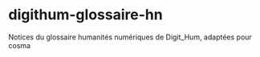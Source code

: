# digithum-glossaire-hn
 Notices du glossaire humanités numériques de Digit_Hum, adaptées pour cosma
